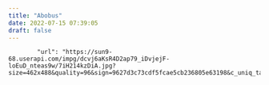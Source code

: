 ```yaml
---
title: "Abobus"
date: 2022-07-15 07:39:05
draft: false
---
```


            "url": "https://sun9-68.userapi.com/impg/dcvj6aKsR4D2ap79_iDvjejF-loEuD_nteas9w/7iH214kzDiA.jpg?size=462x488&quality=96&sign=9627d3c73cdf5fcae5cb236805e63198&c_uniq_tag=qodf6AsqYLz0svAEXaxCvRwQhwz8hj46pLQ1Fu2xMCE&type=album",
